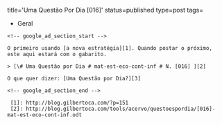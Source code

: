 title='Uma Questão Por Dia [016]'
status=published
type=post
tags=
  - Geral
~~~~~~
<!-- google_ad_section_start -->

O primeiro usando [a nova estratégia][1]. Quando postar o próximo, este aqui estará com o gabarito.

> [\# Uma Questão por Dia # mat-est-eco-cont-inf # N. [016] ][2]

O que quer dizer: [Uma Questão por Dia?][3]

<!-- google_ad_section_end -->

 [1]: http://blog.gilbertoca.com/?p=151
 [2]: http://blog.gilbertoca.com/tools/acervo/questoespordia/[016]-mat-est-eco-cont-inf.odt
